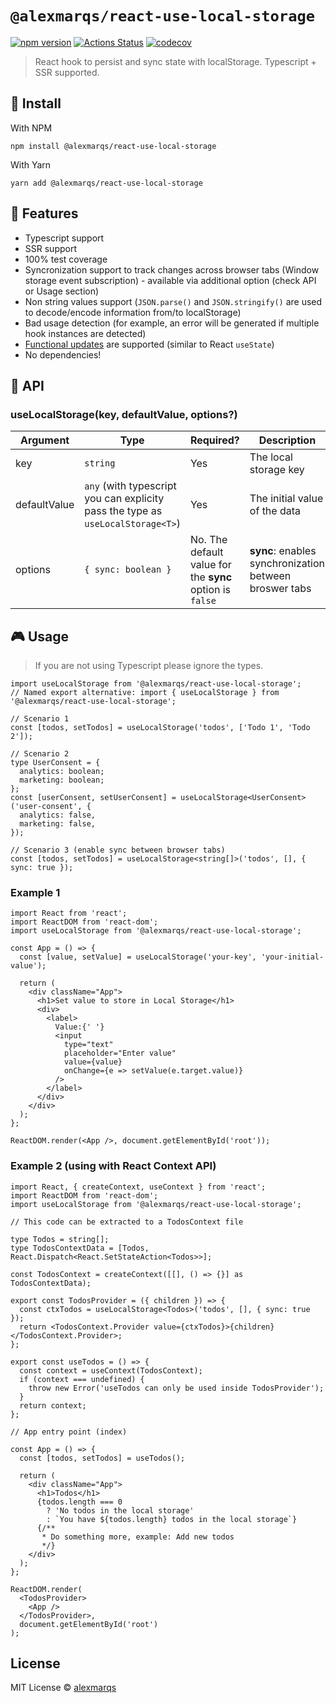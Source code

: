 # `@alexmarqs/react-use-local-storage`
[![npm version](https://badge.fury.io/js/%40alexmarqs%2Freact-use-local-storage.svg)](https://badge.fury.io/js/%40alexmarqs%2Freact-use-local-storage)
[![Actions Status](https://github.com/alexmarqs/react-use-local-storage/workflows/CI/badge.svg)](https://github.com/alexmarqs/react-use-local-storage/actions)
[![codecov](https://codecov.io/gh/alexmarqs/react-use-local-storage/branch/main/graph/badge.svg?token=31EXDKJZIO)](https://codecov.io/gh/alexmarqs/react-use-local-storage)
> React hook to persist and sync state with localStorage. Typescript + SSR supported.

## 🔨 Install

With NPM

```shell
npm install @alexmarqs/react-use-local-storage
```

With Yarn

```shell
yarn add @alexmarqs/react-use-local-storage
```

## 🚀 Features

- Typescript support
- SSR support
- 100% test coverage
- Syncronization support to track changes across browser tabs (Window storage event subscription) - available via additional option (check API or Usage section)
- Non string values support (`JSON.parse()` and `JSON.stringify()` are used to decode/encode information from/to localStorage)
- Bad usage detection (for example, an error will be generated if multiple hook instances are detected)
- [Functional updates](https://reactjs.org/docs/hooks-reference.html#functional-updates) are supported (similar to React `useState`)
- No dependencies!

## 📄 API

### useLocalStorage(key, defaultValue, options?)

| Argument     | Type                                                                            | Required?                                                | Description                                            |
| ------------ | ------------------------------------------------------------------------------- | -------------------------------------------------------- | ------------------------------------------------------ |
| key          | `string`                                                                        | Yes                                                      | The local storage key                                  |
| defaultValue | `any` (with typescript you can explicity pass the type as `useLocalStorage<T>`) | Yes                                                      | The initial value of the data                          |
| options      | `{ sync: boolean }`                                                             | No. The default value for the **sync** option is `false` | **sync**: enables synchronization between broswer tabs |

## 🎮 Usage

> If you are not using Typescript please ignore the types.

```tsx
import useLocalStorage from '@alexmarqs/react-use-local-storage';
// Named export alternative: import { useLocalStorage } from '@alexmarqs/react-use-local-storage';

// Scenario 1
const [todos, setTodos] = useLocalStorage('todos', ['Todo 1', 'Todo 2']);

// Scenario 2
type UserConsent = {
  analytics: boolean;
  marketing: boolean;
};
const [userConsent, setUserConsent] = useLocalStorage<UserConsent>('user-consent', {
  analytics: false,
  marketing: false,
});

// Scenario 3 (enable sync between browser tabs)
const [todos, setTodos] = useLocalStorage<string[]>('todos', [], { sync: true });
```

### Example 1

```tsx
import React from 'react';
import ReactDOM from 'react-dom';
import useLocalStorage from '@alexmarqs/react-use-local-storage';

const App = () => {
  const [value, setValue] = useLocalStorage('your-key', 'your-initial-value');

  return (
    <div className="App">
      <h1>Set value to store in Local Storage</h1>
      <div>
        <label>
          Value:{' '}
          <input
            type="text"
            placeholder="Enter value"
            value={value}
            onChange={e => setValue(e.target.value)}
          />
        </label>
      </div>
    </div>
  );
};

ReactDOM.render(<App />, document.getElementById('root'));
```

### Example 2 (using with React Context API)

```tsx
import React, { createContext, useContext } from 'react';
import ReactDOM from 'react-dom';
import useLocalStorage from '@alexmarqs/react-use-local-storage';

// This code can be extracted to a TodosContext file

type Todos = string[];
type TodosContextData = [Todos, React.Dispatch<React.SetStateAction<Todos>>];

const TodosContext = createContext([[], () => {}] as TodosContextData);

export const TodosProvider = ({ children }) => {
  const ctxTodos = useLocalStorage<Todos>('todos', [], { sync: true });
  return <TodosContext.Provider value={ctxTodos}>{children}</TodosContext.Provider>;
};

export const useTodos = () => {
  const context = useContext(TodosContext);
  if (context === undefined) {
    throw new Error('useTodos can only be used inside TodosProvider');
  }
  return context;
};

// App entry point (index)

const App = () => {
  const [todos, setTodos] = useTodos();

  return (
    <div className="App">
      <h1>Todos</h1>
      {todos.length === 0
        ? 'No todos in the local storage'
        : `You have ${todos.length} todos in the local storage`}
      {/**
       * Do something more, example: Add new todos
       */}
    </div>
  );
};

ReactDOM.render(
  <TodosProvider>
    <App />
  </TodosProvider>,
  document.getElementById('root')
);
```

## License

MIT License © [alexmarqs](https://github.com/alexmarqs)
